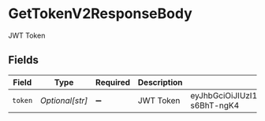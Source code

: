 # GetTokenV2ResponseBody

JWT Token


## Fields

| Field                                                                                                                                                    | Type                                                                                                                                                     | Required                                                                                                                                                 | Description                                                                                                                                              | Example                                                                                                                                                  |
| -------------------------------------------------------------------------------------------------------------------------------------------------------- | -------------------------------------------------------------------------------------------------------------------------------------------------------- | -------------------------------------------------------------------------------------------------------------------------------------------------------- | -------------------------------------------------------------------------------------------------------------------------------------------------------- | -------------------------------------------------------------------------------------------------------------------------------------------------------- |
| `token`                                                                                                                                                  | *Optional[str]*                                                                                                                                          | :heavy_minus_sign:                                                                                                                                       | JWT Token                                                                                                                                                | eyJhbGciOiJIUzI1NiIsInR5cCI6IkpXVCJ9.eyJzdWIiOiIxMjM0IiwibmFtZSI6IkhlbGxvIGVwaWxvdCIsImlhdCI6MTUxNjIzOTAyMn0.FhoeinGX4X3wh6K4KFJbdIJ3JAG12Ezi-s6BhT-ngK4 |